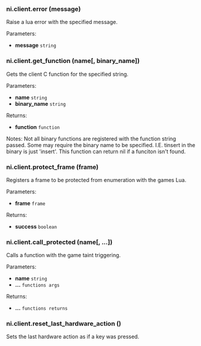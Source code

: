 ### ni.client.error (message)

Raise a lua error with the specified message.

 Parameters:
 - **message** `string`

### ni.client.get_function (name[, binary_name])

Gets the client C function for the specified string.

 Parameters:
 - **name** `string`
 - **binary_name** `string`

 Returns:
 - **function** `function`

 Notes:
 Not all binary functions are registered with the function string passed.
 Some may require the binary name to be specified. I.E. tinsert in the binary
 is just 'insert'. This function can return nil if a funciton isn't found.

### ni.client.protect_frame (frame)

Registers a frame to be protected from enumeration with the games Lua.

 Parameters:
 - **frame** `frame`

 Returns:
 - **success** `boolean`

### ni.client.call_protected (name[, ...])

Calls a function with the game taint triggering.

 Parameters:
 - **name** `string`
 - **...** `functions args`

 Returns:
 - **...** `functions returns`

### ni.client.reset_last_hardware_action ()

Sets the last hardware action as if a key was pressed.

